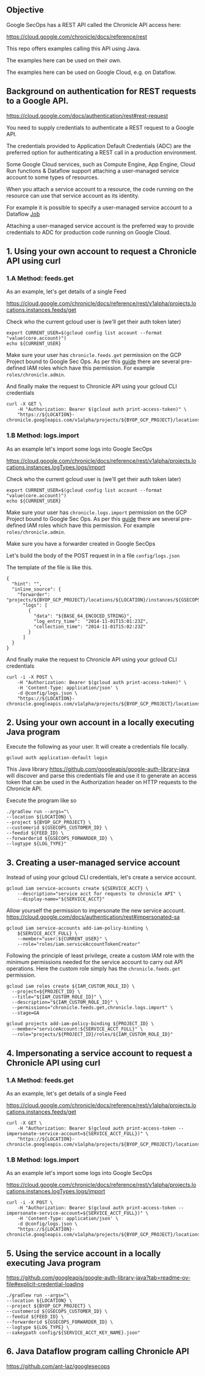 ## Objective

Google SecOps has a REST API called the Chronicle API access here:

https://cloud.google.com/chronicle/docs/reference/rest

This repo offers examples calling this API using Java.

The examples here can be used on their own.

The examples here can be used on Google Cloud, e.g. on Dataflow.

## Background on authentication for REST requests to a Google API.

https://cloud.google.com/docs/authentication/rest#rest-request

You need to supply credentials to authenticate a REST request to a Google API.

The credentials provided to Application Default Credentials (ADC) are the
preferred option for authenticating a REST call in a production environment.

Some Google Cloud services, such as Compute Engine, App Engine,
Cloud Run functions & Dataflow support attaching a user-managed service account
to some types of resources.

When you attach a service account to a resource, the code running on the
resource can use that service account as its identity.

For example it is possible to specify a user-managed service account to a
Dataflow [Job](https://cloud.google.com/dataflow/docs/concepts/security-and-permissions#specifying_a_user-managed_controller_service_account)

Attaching a user-managed service account is the preferred way to provide
credentials to ADC for production code running on Google Cloud.

## 1. Using your own account to request a Chronicle API using curl

### 1.A Method: feeds.get

As an example, let's get details of a single Feed

https://cloud.google.com/chronicle/docs/reference/rest/v1alpha/projects.locations.instances.feeds/get

Check who the current gcloud user is (we'll get their auth token later)
```shell
export CURRENT_USER=$(gcloud config list account --format "value(core.account)")
echo ${CURRENT_USER}
```

Make sure your user has ``chronicle.feeds.get`` permission on the GCP Project
bound to Google Sec Ops. As per this [guide](https://cloud.google.com/chronicle/docs/onboard/configure-feature-access)
there are several pre-defined IAM roles which have this permission. For
example ```roles/chronicle.admin```.

And finally make the request to Chronicle API using your gcloud CLI credentials
```shell
curl -X GET \
    -H "Authorization: Bearer $(gcloud auth print-access-token)" \
    "https://${LOCATION}-chronicle.googleapis.com/v1alpha/projects/${BYOP_GCP_PROJECT}/locations/${LOCATION}/instances/${GSECOPS_CUSTOMER_ID}/feeds/${FEED_ID}"
```

### 1.B Method: logs.import

As an example let's import some logs into Google SecOps

https://cloud.google.com/chronicle/docs/reference/rest/v1alpha/projects.locations.instances.logTypes.logs/import

Check who the current gcloud user is (we'll get their auth token later)
```shell
export CURRENT_USER=$(gcloud config list account --format "value(core.account)")
echo ${CURRENT_USER}
```

Make sure your user has ``chronicle.logs.import`` permission on the GCP Project
bound to Google Sec Ops. As per this [guide](https://cloud.google.com/chronicle/docs/onboard/configure-feature-access)
there are several pre-defined IAM roles which have this permission. For
example ```roles/chronicle.admin```.

Make sure you have a forwarder created in Google SecOps

Let's build the body of the POST request in in a file ```config/logs.json```

The template of the file is like this.

```shell
{
  "hint": "",
  "inline_source": {
    "forwarder": "projects/${BYOP_GCP_PROJECT}/locations/${LOCATION}/instances/${GSECOPS_CUSTOMER_ID}/forwarders/${GSECOPS_FORWARDER_ID}",
      "logs": [
        {
          "data": "${BASE_64_ENCOCED_STRING}",
          "log_entry_time":  "2014-11-01T15:01:23Z",
          "collection_time": "2014-11-01T15:02:23Z"
        }
      ]
  }
}
```

And finally make the request to Chronicle API using your gcloud CLI credentials
```shell
curl -i -X POST \
    -H "Authorization: Bearer $(gcloud auth print-access-token)" \
    -H 'Content-Type: application/json' \
    -d @config/logs.json \
    "https://${LOCATION}-chronicle.googleapis.com/v1alpha/projects/${BYOP_GCP_PROJECT}/locations/${LOCATION}/instances/${GSECOPS_CUSTOMER_ID}/logTypes/${LOG_TYPE}/logs:import"
```

## 2. Using your own account in a locally executing Java program

Execute the following as your user. It will create a credentials file locally.

```shell
gcloud auth application-default login
```

This Java library https://github.com/googleapis/google-auth-library-java
will discover and parse this credentials file and use it to generate an access
token that can be used in the Authorization header on HTTP requests to
the Chronicle API.

Execute the program like so

```shell
./gradlew run --args="\
--location ${LOCATION} \
--project ${BYOP_GCP_PROJECT} \
--customerid ${GSECOPS_CUSTOMER_ID} \
--feedid ${FEED_ID} \
--forwarderid ${GSECOPS_FORWARDER_ID} \
--logtype ${LOG_TYPE}"
```



## 3. Creating a user-managed service account

Instead of using your gcloud CLI credentials, let's create a service account.

```shell
gcloud iam service-accounts create ${SERVICE_ACCT} \
    --description="service acct for requests to chronicle API" \
    --display-name="${SERVICE_ACCT}"
```

Allow yourself the permission to impersonate the new service account.
https://cloud.google.com/docs/authentication/rest#impersonated-sa

```shell
gcloud iam service-accounts add-iam-policy-binding \
    ${SERVICE_ACCT_FULL} \
    --member="user:${CURRENT_USER}" \
    --role="roles/iam.serviceAccountTokenCreator"
```

Following the principle of least privilege, create a custom IAM role with the
minimum permissions needed for the service account to carry out API operations.
Here the custom role simply has the ```chronicle.feeds.get``` permission.


```shell
gcloud iam roles create ${IAM_CUSTOM_ROLE_ID} \
  --project=${PROJECT_ID} \
  --title="${IAM_CUSTOM_ROLE_ID}" \
  --description="${IAM_CUSTOM_ROLE_ID}" \
  --permissions="chronicle.feeds.get,chronicle.logs.import" \
  --stage=GA
```

```shell
gcloud projects add-iam-policy-binding ${PROJECT_ID} \
  --member="serviceAccount:${SERVICE_ACCT_FULL}" \
  --role="projects/${PROJECT_ID}/roles/${IAM_CUSTOM_ROLE_ID}"
```


## 4. Impersonating a service account to request a Chronicle API using curl

### 1.A Method: feeds.get

As an example, let's get details of a single Feed

https://cloud.google.com/chronicle/docs/reference/rest/v1alpha/projects.locations.instances.feeds/get


```shell
curl -X GET \
    -H "Authorization: Bearer $(gcloud auth print-access-token --impersonate-service-account=${SERVICE_ACCT_FULL})" \
    "https://${LOCATION}-chronicle.googleapis.com/v1alpha/projects/${BYOP_GCP_PROJECT}/locations/${LOCATION}/instances/${GSECOPS_CUSTOMER_ID}/feeds/${FEED_ID}"
```

### 1.B Method: logs.import

As an example let's import some logs into Google SecOps

https://cloud.google.com/chronicle/docs/reference/rest/v1alpha/projects.locations.instances.logTypes.logs/import

```shell
curl -i -X POST \
    -H "Authorization: Bearer $(gcloud auth print-access-token --impersonate-service-account=${SERVICE_ACCT_FULL})" \
    -H 'Content-Type: application/json' \
    -d @config/logs.json \
    "https://${LOCATION}-chronicle.googleapis.com/v1alpha/projects/${BYOP_GCP_PROJECT}/locations/${LOCATION}/instances/${GSECOPS_CUSTOMER_ID}/logTypes/${LOG_TYPE}/logs:import"
```

## 5. Using the service account in a locally executing Java program

https://github.com/googleapis/google-auth-library-java?tab=readme-ov-file#explicit-credential-loading

```shell
./gradlew run --args="\
--location ${LOCATION} \
--project ${BYOP_GCP_PROJECT} \
--customerid ${GSECOPS_CUSTOMER_ID} \
--feedid ${FEED_ID} \
--forwarderid ${GSECOPS_FORWARDER_ID} \
--logtype ${LOG_TYPE} \
--sakeypath config/${SERVICE_ACCT_KEY_NAME}.json"
```

## 6. Java Dataflow program calling Chronicle API

https://github.com/ant-laz/googlesecops





